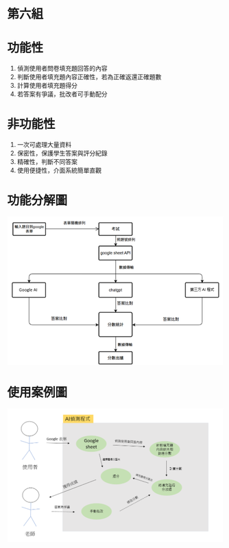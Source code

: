 <h1>第六組</h1>

# 功能性
1. 偵測使用者問卷填充題回答的內容<br>
2. 判斷使用者填充題內容正確性，若為正確返還正確題數<br>
3. 計算使用者填充題得分<br>
4. 若答案有爭議，批改者可手動配分<br>

# 非功能性
1. 一次可處理大量資料<br>
2. 保密性，保護學生答案與評分紀錄<br>
3. 精確性，判斷不同答案<br>
4. 使用便捷性，介面系統簡單直觀<br>

# 功能分解圖
![功能分解圖](功能分解圖.png)

# 使用案例圖
![案例圖](案例圖.png)
